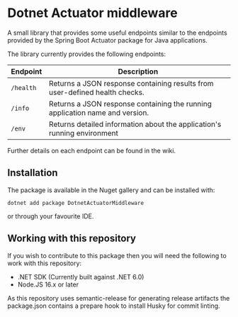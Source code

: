 # Dotnet Actuator middleware

A small library that provides some useful endpoints similar to the endpoints provided by the Spring Boot Actuator package
for Java applications.

The library currently provides the following endpoints:

| Endpoint  | Description                                                                  |
|-----------|------------------------------------------------------------------------------|
| `/health` | Returns a JSON response containing results from user-defined health checks.  |
| `/info`   | Returns a JSON response containing the running application name and version. |
| `/env`    | Returns detailed information about the application's running environment     |

Further details on each endpoint can be found in the wiki.

## Installation

The package is available in the Nuget gallery and can be installed with:

```shell
dotnet add package DotnetActuatorMiddleware
```

or through your favourite IDE.

## Working with this repository

If you wish to contribute to this package then you will need the following to work with this repository:

- .NET SDK (Currently built against .NET 6.0)
- Node.JS 16.x or later

As this repository uses semantic-release for generating release artifacts the package.json contains 
a prepare hook to install Husky for commit linting.